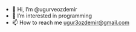 - 👋 Hi, I’m @ugurveozdemir
- 👀 I’m interested in programming
- 📫 How to reach me ugur3ozdemir@gmail.com

<!---
ugurveozdemir/ugurveozdemir is a ✨ special ✨ repository because its `README.md` (this file) appears on your GitHub profile.
You can click the Preview link to take a look at your changes.
--->
